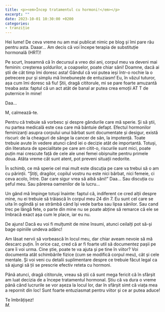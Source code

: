 ```yaml
---
title: <p><em>Încep tratamentul cu hormoni!</em></p>
excerpt: ""
date: 2023-10-01 10:30:00 +0200
categories:
- tranziție
---
```

Hei lume! De ceva vreme nu am mai publicat nimic pe blog și îmi pare rău pentru asta. Daaar… Am decis că voi începe terapia de substituție hormonală (HRT)!

Pe scurt, înseamnă că în decursul a vreo doi ani, corpul meu va deveni mai feminin: creșterea șoldurilor, a coapselor, poate chiar sâni! Doamne, dacă ai știi de cât timp îmi doresc asta! Gândul că voi putea ieși într-o rochie la o petrecere pur și simplu mă înnebunește de entuziasm! Eu, în văzul tuturor, așa cum îmi doresc să fiu! Știi, dragă cititorule, mi se pare foarte amuzantă treaba asta: faptul că un act atât de banal ar putea crea emoții AT T de puternice în mine!

Daa…

M, calmează-te.

Pentru că trebuie să vorbesc și despre gândurile care mă sperie. Și să știi, nu partea medicală este cea care mă bântuie defapt. Efectul hormonilor feminizanți asupra corpului unui bărbat sunt documentate și desigur, există riscuri: de la cheaguri de sânge la cancer de sân, la impotență. Toate trebuie avute în vedere atunci când iei o decizie atât de importantă. Totuși, din literatura de specialitate pe care am citit-o, riscurile sunt mici, poate puțin mai crescute față de cele ale unei femei obișnuite pentru primele doua. Atâta vreme cât sunt atent, pot preveni situații nedorite.

În schimb, ce mă sperie cel mai mult este discuția pe care va trebui să o am cu părinții. “Știți, dragilor, copilul vostru nu este nici bărbat, nici femeie, ci ceva acolo, între. Dar care sigur vrea să aibă sâni!” Daa… Sau discuția cu șeful meu. Sau părerea oamenilor de la lucru…

Un gând mă împinge totuși înainte: faptul că, indiferent ce cred alții despre mine, nu ei trebuie să trăiască în corpul meu 24 din 7. Eu sunt cel care se uita în oglindă și se strâmbă când își vede barba sau lipsa sânilor. Sau cand trec pe lângă fete, o parte din mine nu se poate abține să remarce că ele se îmbracă exact așa cum le place, iar eu nu.

De ajuns! Dacă eu voi fi mulțumit de mine însumi, atunci ceilalți pot să-și bage opiniile undeva adânc!

Am lăsat nervii să vorbească în locul meu, dar chiar aveam nevoie să mă descarc puțin. În orice caz, cred că ar fi foarte util să documentez pașii pe care îi voi urma. Cine știe, poate te va ajuta și pe tine în viitor? Voi documenta atât schimbările fizice (cum se modifică corpul meu), cât și cele mentale. Și voi veni cu detalii suplimentare despre ce trebuie făcut legal ca să ajungi să ții se prescrie efectiv reteta cu hormoni.

Până atunci, dragă cititorule, vreau să știi că sunt mega fericit că în sfârșit am luat decizia de a începe tratamentul hormonal. Știu că va dura o vreme până când lucrurile se vor așeza la locul lor, dar în sfârșit simt că viața mea a repornit din loc! Sunt foarte entuziasmat pentru viitor și ce ar putea aduce!

Te îmbrățișez!<br/><em>M.</em>

